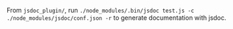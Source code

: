 From `jsdoc_plugin/`, run `./node_modules/.bin/jsdoc test.js -c ./node_modules/jsdoc/conf.json -r` to generate documentation with jsdoc.